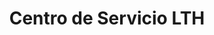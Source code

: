 ---
title: "Centro de Servicio LTH"
url: /la-ceiba/centro-de-servicio-lth/
shop: piezas de automóviles
---